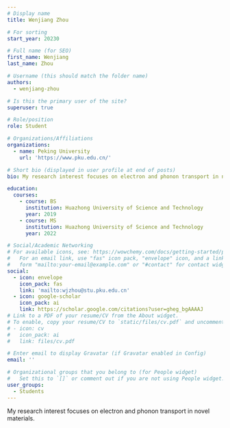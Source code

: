 ```yaml
---
# Display name
title: Wenjiang Zhou

# For sorting
start_year: 20230

# Full name (for SEO)
first_name: Wenjiang
last_name: Zhou

# Username (this should match the folder name)
authors:
  - wenjiang-zhou

# Is this the primary user of the site?
superuser: true

# Role/position
role: Student

# Organizations/Affiliations
organizations:
  - name: Peking University
    url: 'https://www.pku.edu.cn/'

# Short bio (displayed in user profile at end of posts)
bio: My research interest focuses on electron and phonon transport in novel materials.

education:
  courses:
    - course: BS
      institution: Huazhong University of Science and Technology
      year: 2019
    - course: MS
      institution: Huazhong University of Science and Technology
      year: 2022

# Social/Academic Networking
# For available icons, see: https://wowchemy.com/docs/getting-started/page-builder/#icons
#   For an email link, use "fas" icon pack, "envelope" icon, and a link in the
#   form "mailto:your-email@example.com" or "#contact" for contact widget.
social:
  - icon: envelope
    icon_pack: fas
    link: 'mailto:wjzhou@stu.pku.edu.cn'
  - icon: google-scholar
    icon_pack: ai
    link: https://scholar.google.com/citations?user=gheg_bgAAAAJ
# Link to a PDF of your resume/CV from the About widget.
# To enable, copy your resume/CV to `static/files/cv.pdf` and uncomment the lines below.
# - icon: cv
#   icon_pack: ai
#   link: files/cv.pdf

# Enter email to display Gravatar (if Gravatar enabled in Config)
email: ''

# Organizational groups that you belong to (for People widget)
#   Set this to `[]` or comment out if you are not using People widget.
user_groups:
  - Students
---
```


My research interest focuses on electron and phonon transport in novel materials.
